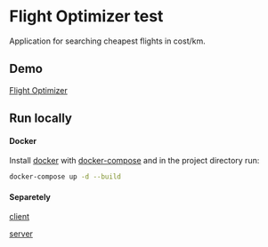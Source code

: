 # Flight Optimizer test

Application for searching cheapest flights in cost/km.

## Demo

[Flight Optimizer](http://ec2-18-191-153-191.us-east-2.compute.amazonaws.com:5000/)

## Run locally

#### Docker

Install [docker](https://docs.docker.com/install/) with [docker-compose](https://docs.docker.com/compose/install/) and in the project directory run:

```bash
docker-compose up -d --build
```

#### Separetely

[client](https://github.com/cadaxapy/FlightOptimizer/tree/master/client)

[server](https://github.com/cadaxapy/FlightOptimizer/tree/master/server)
